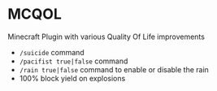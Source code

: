 # MCQOL
Minecraft Plugin with various Quality Of Life improvements

- `/suicide` command
- `/pacifist true|false` command
- `/rain true|false` command to enable or disable the rain
- 100% block yield on explosions
